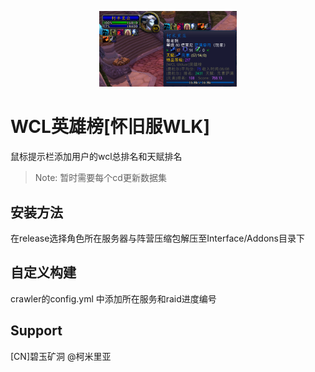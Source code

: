<p align="center">
  <img src="assets/snap.png" width="220px" alt="Logo">
</p>

# WCL英雄榜[怀旧服WLK]

鼠标提示栏添加用户的wcl总排名和天赋排名

> Note: 暂时需要每个cd更新数据集 

## 安装方法

  在release选择角色所在服务器与阵营压缩包解压至Interface/Addons目录下

## 自定义构建
  
  crawler的config.yml 中添加所在服务和raid进度编号


## Support

[CN]碧玉矿洞 @柯米里亚